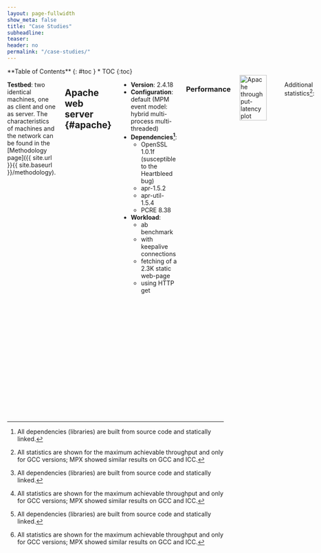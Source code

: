 ```yaml
---
layout: page-fullwidth
show_meta: false
title: "Case Studies"
subheadline:
teaser:
header: no
permalink: "/case-studies/"
---
```


<div class="row">
<div class="medium-4 medium-push-8 columns" markdown="1">
<div class="panel radius" markdown="1">
**Table of Contents**
{: #toc }
*  TOC
{:toc}
</div>
</div><!-- /.medium-4.columns -->



<div class="medium-8 medium-pull-4 columns" markdown="1">

**Testbed**: two identical machines, one as client and one as server.
The characteristics of machines and the network can be found in the [Methodology page]({{ site.url }}{{ site.baseurl }}/methodology).

## Apache web server  {#apache}

* **Version**: 2.4.18
* **Configuration**: default (MPM event model: hybrid multi-process multi-threaded)
* **Dependencies[^deps]**:
  * OpenSSL 1.0.1f (susceptible to the Heartbleed bug)
  * apr-1.5.2
  * apr-util-1.5.4
  * PCRE 8.38
* **Workload**:
  * ab benchmark
  * with keepalive connections
  * fetching of a 2.3K static web-page
  * using HTTP get

### Performance
<img class="t20" width="75%" src="{{ site.urlimg }}apache_tput.jpg" alt="Apache throughput-latency plot">

Additional statistics[^stats]:

|                        | Native | MPX  | ASan |
|:-----------------------|-------:|-----:|-----:|
| Network utilization  (MBit/s)    | 865    | 850  | 865  |
| CPU utilization (%)    | 480    | 510  | 500  |
| Instructions/cycle     | 0.6    | 0.63 | 0.74 |
|----
| Resident Set Size (MB) | 9.4    | 120  | 33   |
| Minor page faults (K)  | 2.6    | 4.1  | 9.6  |
|----
| L1 cache misses (%)    | 12     | 14   | 12   |
| LLC cache misses (%)   | 1.2    | **_8_**| 1.6  |
|=====
| (network is a bottleneck in all cases)

**Performance Summary**: GCC-MPX, ICC-MPX, and AddressSanitizer all show minimal overheads, achieving 95.3%, 95.7%, and 97.5% of native throughput. Overhead in latency did not exceed 5%. Such good performance is explained by the fact that our experiment was limited by the network and not CPU or memory.

**Memory Summary**: AddressSanitizer exhibits an expected 3.5X overhead. In contrast, MPX variants have dramatic 12.8X increase in memory consumption. This is explained by the fact that Apache allocates an additional 1MB of pointer-heavy data per each client, which in turn leads to the allocation of many Bounds Tables.

### Security

* **Bug**: Heartbleed, [official web-site](http://heartbleed.com/) and [detailed explanation](http://www.theregister.co.uk/2014/04/09/heartbleed_explained/)
* **Exploit script**: [by Jared Stafford and Travis Lee]({{ site.url }}{{ site.baseurl }}/code/heartbleed.py)

**Results**:

|                 | Native | MPX  | ASan |
|:----------------|-------:|-----:|-----:|
| Bug detected    | no     | yes  | yes  |

**Summary**: AddressSanitizer and GCC-MPX detect Heartbleed without any problems.

{% include alert text='**Note**. The actual situation with Heartbleed is more contrived. OpenSSL uses its own memory manager which partially bypasses the wrappers around malloc and mmap. Thus, in reality memory-safety approaches find Heartbleed only if the length parameter is greater than 32KB (the granularity at which OpenSSL allocates chunks of memory for its internal allocator). [More info](http://www.tedunangst.com/flak/post/heartbleed-vs-mallocconf).' %}


### Usability

**Issue 1**: While testing against Heartbleed, we discovered that ICC-MPX suffers from a run-time Intel compiler bug 5 in the x509_cb OpenSSL function, leading to a crash of Apache. This bug triggered only on HTTPS connections, thus allowing us to still run performance experiments on ICC-MPX. [See bug here](https://software.intel.com/en-us/forums/intel-c-compiler/topic/700550).


<small markdown="1">[Up to table of contents](#toc)</small>
{: .text-right }

---

## Nginx web server {#nginx}

* **Version**: 1.4.0 (susceptible to [this bug](http://cve.mitre.org/cgi-bin/cvename.cgi?name=cve-2013-2028))
* **Configuration**: worker_processes = auto (1 process per core)
* **Dependencies[^deps]**: OpenSSL 1.0.1f
* **Workload**:
  * ab benchmark
  * with keepalive connections
  * fetching of a 2.3K static web-page
  * using HTTP get

### Performance
<img class="t20" width="75%" src="{{ site.urlimg }}nginx_tput.jpg" alt="Nginx throughput-latency plot">

Additional statistics[^stats]:

|                        | Native | MPX  | ASan |
|:-----------------------|-------:|-----:|-----:|
| Network utilization  (MBit/s)    | 850    | 840  | 840  |
| CPU utilization (%)    | 225    | 265  | 300 |
| Instructions/cycle     | 0.81   | 0.82 | 0.81 |
|----
| Resident Set Size (MB) | 4.3    | 18   | **_380_**  |
| Minor page faults (K)  | 2.0    | 4.5  | **_1250_** |
|----
| L1 cache misses (%)    | 9      | 10   | 10   |
| LLC cache misses (%)   | 0.7    | 0.7  | **_9_**  |
|=====
| (network is a bottleneck in all cases)

**Performance Summary**: AddressSanitizer reaches 95% of native throughput, while GCC-MPX and ICC-MPX lag behind with 86% and 89.5% respectively. Similar to Apache, this experiment was network-bound, with CPU usage of 225% for native, 265% for MPX, and 300% for AddressSanitizer. (CPU usage numbers prove that HW-assisted approaches impose less CPU overheads.)

**Memory Summary**: MPX variants have a reasonable 4.2X memory overhead, but AddressSanitizer eats up 88X more memory (it also has 625X more page faults and 13% more LLC cache misses).

{% include alert text='Why MPX is slower than AddressSanitizer if their memory characteristics indicate otherwise? The reason for the horrifying AddressSanitizer numbers is its quarantine feature -- AddressSanitizer employs a special memory management system which avoids re-allocating the same memory region for new objects, thus decreasing the probability of temporal bugs such as use-after-free. Due to quarantine, AddressSanitizer experiences huge memory blow-up. When we disabled this feature, AddressSanitizer used only 24MB of memory.' %}


### Security

* **Bug**: Stack buffer overflow, [CVE-2013-2028](http://cve.mitre.org/cgi-bin/cvename.cgi?name=cve-2013-2028) and [detailed explanation](http://www.vnsecurity.net/research/2013/05/21/analysis-of-nginx-cve-2013-2028.html)
* **Exploit script**: [This Ruby script]({{ site.url }}{{ site.baseurl }}/code/CVE-2013-2028.rb)

{% include alert text='**Note**. To exploit the bug, one needs to `apt-get install gem rubygems ruby-dev sqlite3 libsqlite3-dev` and `gem install ronin` in Ubuntu.' %}

**Results**:

|                 | Native | MPX  | ASan |
|:----------------|-------:|-----:|-----:|
| Bug detected    | no     | **no**  | yes   |

**Summary**: AddressSanitizer detects this bug, but both versions of MPX *do not*. The root cause is the run-time wrapper library: AddressSanitizer wraps all C library  functions including `recv`, and the wrapper -- not the Nginx instrumented code -- detects the stack buffer overflow. In case of both GCC-MPX and ICC-MPX, only the most widely used functions are wrapped and bounds-checked. That is why when `recv` is called, the overflow happens in the unprotected C library function and goes undetected by MPX.


### Usability

**Issue 1**: To successfully run Nginx under GCC-MPX with narrowing of bounds, we had to manually fix a variable-length array `name[1]` in the `ngx_hash_elt_t` struct to
`name[0]`.

**Issue 2**: ICC-MPX first crashed with a false positive in `ngx_http_merge_locations` function. The reason for this bug was a cast from a smaller type, which rendered the bounds too narrow for the new, larger type. Note that GCC-MPX did not experience the same problem because it enforces the first struct’s field to inherit the bounds of the whole object by default -- in contrast to ICC-MPX which takes a more rigorous stance. For our evaluation, we used the version of ICC-MPX with narrowing of bounds disabled.

<small markdown="1">[Up to table of contents](#toc)</small>
{: .text-right }

---

## Memcached caching system {#memcached}

* **Version**: 1.4.15 (susceptible to [this bug](http://www.cvedetails.com/cve/cve-2011-4971))
* **Configuration**: 8 threads (to keep all CPU cores busy)
* **Dependencies[^deps]**: libevent 2.0.22-stable
* **Workload**:
  * memaslap benchmark from libmemcached 1.0.16
  * with 10% ~400B sets and 90% ~1,700B gets

### Performance
<img class="t20" width="75%" src="{{ site.urlimg }}memcached_tput.jpg" alt="Memcached throughput-latency plot">

Additional statistics[^stats]:

|                        | Native | MPX  | ASan |
|:-----------------------|-------:|-----:|-----:|
| Network utilization (MBit/s)    | 850    | 595  | 850  |
| CPU utilization (%)    | 300    | 320  | 345  |
| Instructions/cycle     | 0.85   | 0.7  | 0.92 |
|----
| Resident Set Size (MB) | 73     | **_352_**   | 95  |
| Minor page faults (K)  | 18     | **_86_**    | 26 |
|----
| L1 cache misses (%)    | 11     | 13   | 11   |
| LLC cache misses (%)   | 6      | **_13_**  | 6    |
|=====
| (network is a bottleneck only for native and ASan)

**Performance Summary**: AddressSanitizer performs on par with the native version. Both GCC-MPX and ICC-MPX achieved only 48−50% of maximum native throughput. In case of native and AddressSanitizer, performance of Memcached was limited by network. But it was not the case for MPX: Memcached exercised only 70% of the network bandwidth.

**Memory Summary**: While AddressSanitizer imposed only 30% memory overhead, both MPX variants used 350MB of memory (4.8X more than native). This huge memory overhead broke cache locality and resulted in 5.4X more page faults and 10−15% LLC misses, making MPX versions essentially memory-bound. (Indeed, the CPU utilization never exceeded 320%.)


### Security

* **Bug**: Buffer overflow due to signedness error, [CVE-2011-4971](http://www.cvedetails.com/cve/cve-2011-4971) and [detailed explanation](https://code.google.com/archive/p/memcached/issues/192)
* **Exploit script**: [Specially crafted TCP/IP packet](https://code.google.com/archive/p/memcached/issues/192)

**Results**:

|                 | Native | MPX  | ASan |
|:----------------|-------:|-----:|-----:|
| Bug detected    | no     | yes  | yes   |

**Summary**: All approaches detected buffer overflow in the affected function’s arguments and stopped the execution.


### Usability

We experienced no usability problems.

<small markdown="1">[Up to table of contents](#toc)</small>
{: .text-right }

</div><!-- /.medium-8.columns -->
</div><!-- /.row -->

[^stats]: All statistics are shown for the maximum achievable throughput and only for GCC versions; MPX showed similar results on GCC and ICC.

[^deps]: All dependencies (libraries) are built from source code and statically linked.